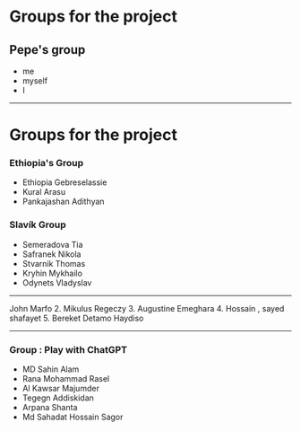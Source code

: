 # Groups for the project

## Pepe's group

- me
- myself
- I

---
# Groups for the project

### Ethiopia's Group

- Ethiopia Gebreselassie
- Kural Arasu
- Pankajashan Adithyan

### Slavík Group

- Semeradova Tia
- Safranek Nikola
- Stvarnik Thomas
- Kryhin Mykhailo
- Odynets Vladyslav
---

John Marfo
2. Mikulus Regeczy
3. Augustine Emeghara
4. Hossain , sayed shafayet
5. Bereket Detamo Haydiso

---
### Group : Play with ChatGPT

- MD Sahin Alam
- Rana Mohammad Rasel
- Al Kawsar Majumder
- Tegegn Addiskidan
- Arpana Shanta
- Md Sahadat Hossain Sagor
